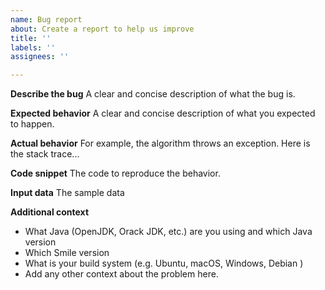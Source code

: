 ```yaml
---
name: Bug report
about: Create a report to help us improve
title: ''
labels: ''
assignees: ''

---
```


**Describe the bug**
A clear and concise description of what the bug is.

**Expected behavior**
A clear and concise description of what you expected to happen.

**Actual behavior**
For example, the algorithm throws an exception. Here is the stack trace...

**Code snippet**
The code to reproduce the behavior.

**Input data**
The sample data

**Additional context**
- What Java (OpenJDK, Orack JDK, etc.) are you using and which Java version
- Which Smile version
- What is your build system (e.g. Ubuntu, macOS, Windows, Debian )
- Add any other context about the problem here.
